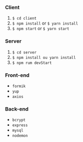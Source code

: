 ### Client

  1. `$ cd client`
  2. `$ npm install` or `$ yarn install`
  3. `$ npm start` or `$ yarn start`
  
### Server
  
  1. `$ cd server`
  2. `$ npm install ou yarn install`
  3. `$ npm rum devStart`


### Front-end
+ `formik` 
+ `yup` 
+ `axios` 

### Back-end

+ `bcrypt ` 
+ `express`
+ `mysql`
+ `nodemon`
